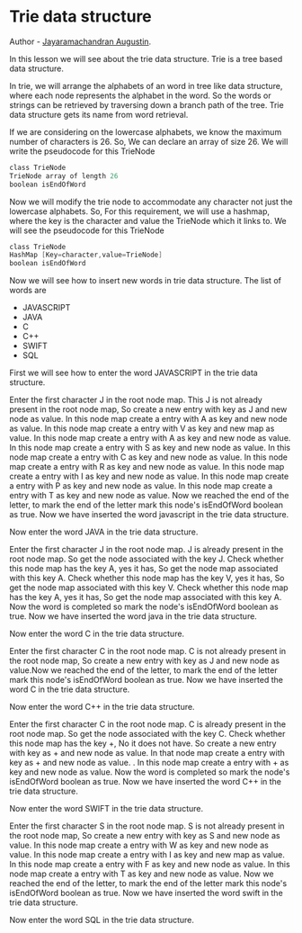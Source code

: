 # Trie data structure

Author - [Jayaramachandran Augustin](https://www.linkedin.com/in/jayaramachandran-augustin-bbb754109/).

In this lesson we will see about the trie data structure. Trie is a tree based data structure.

In trie, we will arrange the alphabets of an word in tree like data structure, where each node represents the alphabet in the word. So the words or strings can be retrieved by traversing down a branch path of the tree.
Trie data structure gets its name from word retrieval.


If we are considering on the lowercase alphabets, we know the maximum number of characters is 26. So, We can declare an array of size 26.
We will write the pseudocode for this TrieNode
```C
class TrieNode
TrieNode array of length 26
boolean isEndOfWord
```
Now we will modify the trie node to accommodate any character not just the lowercase alphabets. So, For this requirement, we will use a hashmap, where the key is the character and value the TrieNode which it links to.
We will see the pseudocode for this TrieNode
```C
class TrieNode
HashMap [Key=character,value=TrieNode]
boolean isEndOfWord
```

 Now we will see how to insert new words in trie data structure. The list of words are

* JAVASCRIPT
* JAVA
* C
* C++
* SWIFT
* SQL

First we will see how to enter the word JAVASCRIPT in the trie data structure.

Enter the first character J in the root node map. This J is not already present in the root node map, So create a new entry with key as J and new node as value. In this node map create a entry with A as key and new node as value. In this node map create a entry with V as key and new map as value. In this node map create a entry with A as key and new node as value. In this node map create a entry with S as key and new node as value. In this node map create a entry with C as key and new node as value. In this node map create a entry with R as key and new node as value. In this node map create a entry with I as key and new node as value. In this node map create a entry with P as key and new node as value. In this node map create a entry with T as key and new node as value. Now we reached the end of the letter, to mark the end of the letter mark this node's isEndOfWord boolean as true. Now we have inserted the word javascript in the trie data structure.

Now  enter the word JAVA in the trie data structure.

Enter the first character J in the root node map. J is already present in the root node map. So get the node associated with the key J. Check whether this node map has the key A, yes it has, So get the node map associated with this key A. Check whether this node map has the key V, yes it has, So get the node map associated with this key V. Check whether this node map has the key A, yes it has, So get the node map associated with this key A. Now the word is completed so mark the node's isEndOfWord boolean as true. Now we have inserted the word java in the trie data structure.

Now enter the word C in the trie data structure.

Enter the first character C in the root node map. C is not already present in the root node map, So create a new entry with key as J and new node as value.Now we reached the end of the letter, to mark the end of the letter mark this node's isEndOfWord boolean as true. Now we have inserted the word C in the trie data structure.


Now enter the word C++ in the trie data structure.

Enter the first character C in the root node map. C is already present in the root node map. So get the node associated with the key C. Check whether this node map has the key +, No it does not have. So create a new entry with key as + and new node as value. In that node map create a entry with key as + and new node as value. . In this node map create a entry with + as key and new node as value. Now the word is completed so mark the node's isEndOfWord boolean as true. Now we have inserted the word C++ in the trie data structure.

Now enter the word SWIFT in the trie data structure.

Enter the first character S in the root node map. S is not already present in the root node map, So create a new entry with key as S and new node as value. In this node map create a entry with W as key and new node as value. In this node map create a entry with I as key and new map as value. In this node map create a entry with F as key and new node as value. In this node map create a entry with T as key and new node as value. Now we reached the end of the letter, to mark the end of the letter mark this node's isEndOfWord boolean as true. Now we have inserted the word swift in the trie data structure.

Now enter the word SQL in the trie data structure.
